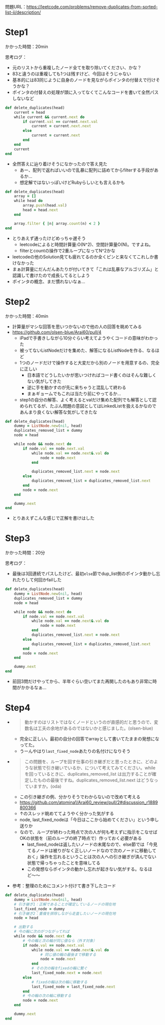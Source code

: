 問題URL：https://leetcode.com/problems/remove-duplicates-from-sorted-list-ii/description/

# Step1

かかった時間：20min


思考ログ：
- 元のリストから重複したノード全てを取り除いてください、かな？
- 83と違うのは重複しても1つは残すけど、今回はそうじゃない
- 基本的には83同じように自身のノードを見ながらポインタの付替えで行けそうかな？
- ポインタの付替えの処理が頭に入ってなくてこんなコードを書いて全然パスしないなど
```ruby
def delete_duplicates(head)
    current = head
    while current && current.next do
        if current.val == current.next.val
            current = current.next.next
        else
            current = current.next
        end
    end
    current
end
```
- 全然答えに辿り着けそうになかったので答え見た
    - あー、配列で返ればいいので乱暴に配列に詰めてからfilterする手段があるか...
    - 想定解ではないっぽいけどRubyらしいとも言えるかも
```ruby
def delete_duplicates(head)
    array = []
    while head do
        array.push(head.val)
        head = head.next
    end

    array.filter { |n| array.count(n) < 2 }
end
```
- とりあえず通ったけどめっちゃ遅そう
    - leetcodeによると時間計算量:O(N^2)、空間計算量O(N)。ですよね。
    - filterとcountの操作で2重ループになってN^2かな
- leetcodeの他のSolution見ても疲れてるのか全くピンと来なくてこれしか書けなかった
- まぁ計算量にだんだんあたりが付いてきて「これは乱暴なアルゴリズム」と認識して書けたので成長してるとしよう
- ポインタの概念、まだ慣れないなぁ...

# Step2

かかった時間：40min

- 計算量がマシな回答を思いつかないので他の人の回答を眺めてみる
- https://github.com/olsen-blue/Arai60/pull/4
    - iPadで手書きしながら10分ぐらい考えてようやくコードの意味がわかった
    - 被ってないListNodeだけを集めた、解答になるListNodeを作る、なるほど
    - 1つのノードだけで操作すると大変だから別のノードを用意するの、完全に正しい
        - 日本語でどうしたいかが思いつければコード書くのはそんな難しくない気がしてきた
        - 逆に手を動かすのが先に来ちゃうと混乱して終わる
        - まぁギョームでもこれは当たり前にやってるか...
    - step1の自分の解答、よく考えるとvalだけ集めた配列でも解答として認められてるが、たぶん問題の意図としてはLinkedListを扱えるかなのであんまり良くない解答な気がしてきたな

```ruby
def delete_duplicates(head)
    dummy = ListNode.new(nil, head)
    duplicates_removed_list = dummy
    node = head

    while node && node.next do
        if node.val == node.next.val
            while node.val == node.next&.val do
                node = node.next
            end
    
            duplicates_removed_list.next = node.next
        else
            duplicates_removed_list = duplicates_removed_list.next
        end
        node = node.next
    end

    dummy.next
end
```

- とりあえずこんな感じで正解を書けはした

# Step3

かかった時間：20分

思考ログ：
- 最後は3回連続でパスしたけど、最初`else`節でdup_list側のポインタ動かし忘れたりして何回かfailした

```ruby
def delete_duplicates(head)
    dummy = ListNode.new(nil, head)
    duplicates_removed_list = dummy
    node = head

    while node && node.next do
        if node.val == node.next.val
            while node.val == node.next&.val do
                node = node.next
            end
            duplicates_removed_list.next = node.next
        else
            duplicates_removed_list = duplicates_removed_list.next
        end
        node = node.next
    end

    dummy.next
end
```

- 前回3問だけやってから、半年ぐらい空いてまた再開したのもあり非常に時間がかかるなぁ...

# Step4

- >動かすのはリストではなくノードというのが直感的だと思うので、変数名は工夫の余地があるのではないかと感じました。(olsen-blue)
  - 完全に正しい。最初の自分の回答でarrayとして書いてたままの発想になってた。
  - うーんやはり`last_fixed_node`あたりの名付けになりそう
- >この問題を、ループを回す仕事の引き継ぎだと思ったときに、どのような状態で引き継いでいるか、について考えてみてください。while を回っているときに、duplicates_removed_list は出力することが確定したものの最後ですね。duplicates_removed_list.next はどうなっていますか。(oda)
  - この引き継ぎの例、分かりそうでわからないので改めて考える
  - https://github.com/atomina1/Arai60_review/pull/2#discussion_r1889800366
  - ↑のスレッド眺めててようやく分かった気がする
  - node, last_fixed_nodeは「今日はここから始めてください」という申し送りか
  - なので、ループが終わった時点で次の人が何も考えずに指示をこなせばOKの状態を（前のループの終了時点で）作っておく必要がある
    - last_fixed_nodeは返したいノードの末尾なので、else節では「今見てるノードは被りがなく正しいノードなので次のノードに移動しておく」操作を忘れるということは次の人への引き継ぎが済んでない状態で帰っちゃったことを意味してる
    - この発想ならポインタの動かし忘れが起きない気がする。なるほど〜〜

- 参考：整理のためにコメント付けて書き下したコード
```ruby
def delete_duplicates(head)
    dummy = ListNode.new(nil, head)
    # 引き継ぎ1：正解であることが確定しているノードの現在地
    last_fixed_node = dummy
    # 引き継ぎ2：重複を排除しながら走査したいノードの現在地
    node = head

    # 出勤する
    # 今の輪に次のがつながってれば
    while node && node.next do
        # 今の輪と次の輪が同じ値なら（外す対象）
        if node.val == node.next.val
            while node.val == node.next&.val do
                # 同じ値の輪の最後まで移動する
                node = node.next
            end
            # その次の輪をfixedの輪に繋ぐ
            last_fixed_node.next = node.next
        else
            # fixedの輪は次の輪に移動する
            last_fixed_node = last_fixed_node.next
        end
        # 今の輪の次の輪に移動する
        node = node.next
    end

    dummy.next
end
```

